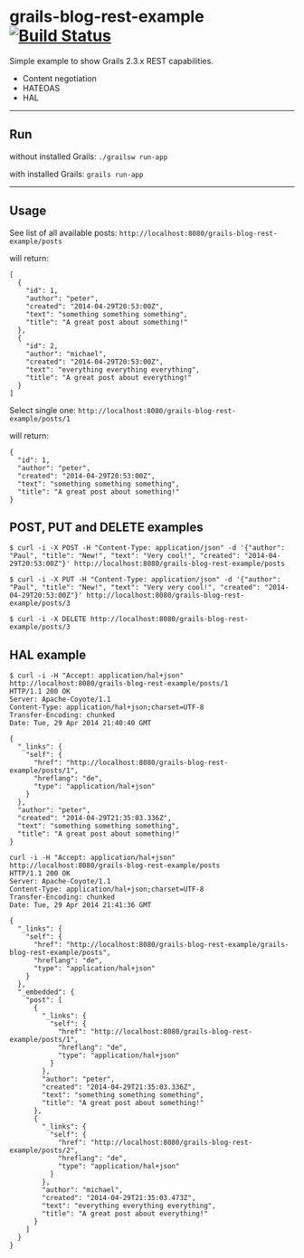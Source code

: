 grails-blog-rest-example [![Build Status](https://travis-ci.org/daisaja/grails-blog-rest-example.svg?branch=master)](https://travis-ci.org/daisaja/grails-blog-rest-example)
========================

Simple example to show Grails 2.3.x REST capabilities.

* Content negotiation
* HATEOAS
* HAL

------------------------------------------------------------
## Run ##

without installed Grails: `./grailsw run-app`

with installed Grails: `grails run-app`

------------------------------------------------------------

## Usage ##

See list of all available posts: `http://localhost:8080/grails-blog-rest-example/posts`

will return:

```
[
  {
    "id": 1,
    "author": "peter",
    "created": "2014-04-29T20:53:00Z",
    "text": "something something something",
    "title": "A great post about something!"
  },
  {
    "id": 2,
    "author": "michael",
    "created": "2014-04-29T20:53:00Z",
    "text": "everything everything everything",
    "title": "A great post about everything!"
  }
]
```

Select single one: `http://localhost:8080/grails-blog-rest-example/posts/1` 

will return:

```
{
  "id": 1,
  "author": "peter",
  "created": "2014-04-29T20:53:00Z",
  "text": "something something something",
  "title": "A great post about something!"
}
```


## POST, PUT and DELETE examples ##

```
$ curl -i -X POST -H "Content-Type: application/json" -d '{"author": "Paul", "title": "New!", "text": "Very cool!", "created": "2014-04-29T20:53:00Z"}' http://localhost:8080/grails-blog-rest-example/posts

```
```
$ curl -i -X PUT -H "Content-Type: application/json" -d '{"author": "Paul", "title": "New!", "text": "Very very cool!", "created": "2014-04-29T20:53:00Z"}' http://localhost:8080/grails-blog-rest-example/posts/3

```
```
$ curl -i -X DELETE http://localhost:8080/grails-blog-rest-example/posts/3

```

## HAL example ##

```
$ curl -i -H "Accept: application/hal+json" http://localhost:8080/grails-blog-rest-example/posts/1
HTTP/1.1 200 OK
Server: Apache-Coyote/1.1
Content-Type: application/hal+json;charset=UTF-8
Transfer-Encoding: chunked
Date: Tue, 29 Apr 2014 21:40:40 GMT

{
  "_links": {
    "self": {
      "href": "http://localhost:8080/grails-blog-rest-example/posts/1",
      "hreflang": "de",
      "type": "application/hal+json"
    }
  },
  "author": "peter",
  "created": "2014-04-29T21:35:03.336Z",
  "text": "something something something",
  "title": "A great post about something!"
}
```
```
curl -i -H "Accept: application/hal+json" http://localhost:8080/grails-blog-rest-example/posts
HTTP/1.1 200 OK
Server: Apache-Coyote/1.1
Content-Type: application/hal+json;charset=UTF-8
Transfer-Encoding: chunked
Date: Tue, 29 Apr 2014 21:41:36 GMT

{
  "_links": {
    "self": {
      "href": "http://localhost:8080/grails-blog-rest-example/grails-blog-rest-example/posts",
      "hreflang": "de",
      "type": "application/hal+json"
    }
  },
  "_embedded": {
    "post": [
      {
        "_links": {
          "self": {
            "href": "http://localhost:8080/grails-blog-rest-example/posts/1",
            "hreflang": "de",
            "type": "application/hal+json"
          }
        },
        "author": "peter",
        "created": "2014-04-29T21:35:03.336Z",
        "text": "something something something",
        "title": "A great post about something!"
      },
      {
        "_links": {
          "self": {
            "href": "http://localhost:8080/grails-blog-rest-example/posts/2",
            "hreflang": "de",
            "type": "application/hal+json"
          }
        },
        "author": "michael",
        "created": "2014-04-29T21:35:03.473Z",
        "text": "everything everything everything",
        "title": "A great post about everything!"
      }
    ]
  }
}
```


